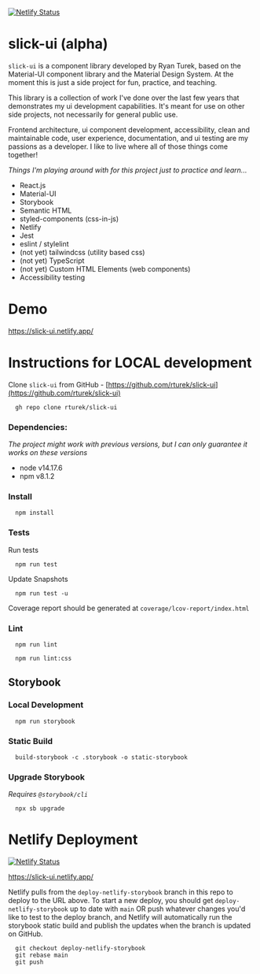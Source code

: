 [![Netlify Status](https://api.netlify.com/api/v1/badges/73200f96-fc74-4825-98cd-a97f105e3155/deploy-status)](https://app.netlify.com/sites/slick-ui/deploys)

# slick-ui (alpha)
`slick-ui` is a component library developed by Ryan Turek, based on the Material-UI component library and the Material Design System. At the moment this is just a side project for fun, practice, and teaching.

This library is a collection of work I've done over the last few years that demonstrates my ui development capabilities. It's meant for use on other side projects, not necessarily for general public use.

Frontend architecture, ui component development, accessibility, clean and maintainable code, user experience, documentation, and ui testing are my passions as a developer. I like to live where all of those things come together!

_Things I'm playing around with for this project just to practice and learn..._
- React.js
- Material-UI
- Storybook
- Semantic HTML
- styled-components (css-in-js)
- Netlify
- Jest
- eslint / stylelint
- (not yet) tailwindcss (utility based css)
- (not yet) TypeScript
- (not yet) Custom HTML Elements (web components)
- Accessibility testing

# Demo
https://slick-ui.netlify.app/

# Instructions for LOCAL development

Clone `slick-ui` from GitHub - [https://github.com/rturek/slick-ui](https://github.com/rturek/slick-ui)

  ```shell
    gh repo clone rturek/slick-ui
  ```

### Dependencies:

_The project might work with previous versions, but I can only guarantee it works on these versions_
- node v14.17.6
- npm v8.1.2

### Install

  ```shell
    npm install
  ```

### Tests

Run tests
  ```shell
    npm run test
  ```

Update Snapshots
  ```shell
    npm run test -u
  ```

Coverage report should be generated at `coverage/lcov-report/index.html`

### Lint

  ```shell
    npm run lint
  ```

  ```shell
    npm run lint:css
  ```

## Storybook

### Local Development
  ```shell
    npm run storybook
  ```

### Static Build
  ```shell
    build-storybook -c .storybook -o static-storybook
  ```

### Upgrade Storybook

_Requires `@storybook/cli`_
  ```shell
    npx sb upgrade
  ```

# Netlify Deployment

[![Netlify Status](https://api.netlify.com/api/v1/badges/73200f96-fc74-4825-98cd-a97f105e3155/deploy-status)](https://app.netlify.com/sites/slick-ui/deploys)

https://slick-ui.netlify.app/

Netlify pulls from the `deploy-netlify-storybook` branch in this repo to deploy to the URL above. To start a new deploy, you should get `deploy-netlify-storybook` up to date with `main` OR push whatever changes you'd like to test to the deploy branch, and Netlify will automatically run the storybook static build and publish the updates when the branch is updated on GitHub.

  ```shell
    git checkout deploy-netlify-storybook
    git rebase main
    git push
  ```


<!--
NOTE: This is from an old repo that I wrote, and may not work for slick-ui but I'm leaving it here for now.

- Yarn Linking
  - Because of shared dev and peer dependencies (like `react` and `material-ui`), you have to do some special things locally to point your application towards the `slick-ui` library for local Slick development in conjunction with your application.
  - Delete `node_modules` in both the `slick-ui` and `modernmsg/client` directories (or wherever your local app is)
  - run `yarn install` in `modernmsg/client`
  - run `yarn link` in `slick-ui`
  - run `yarn link @slick-ui/core` in `modernmsg/client`
  - DO NOT run `yarn install` again or the link may be broken and you will have to repeat these steps. You should just be able to build either or both projects from here on out.
- Hot-Reloading For ModernMsg/Client
  - Run the application in watch mode a you normally would (e.g. `foreman s -f Procfile.hot` etc.)
  - In the slick-ui repo, run `yarn build` to re-build the distributed files on file changes (you'll need to do this manually), and foreman should pick up the updates immediately and re-build the app. This is because Yarn Link is pointing to the new build in the slick repo
 -->
